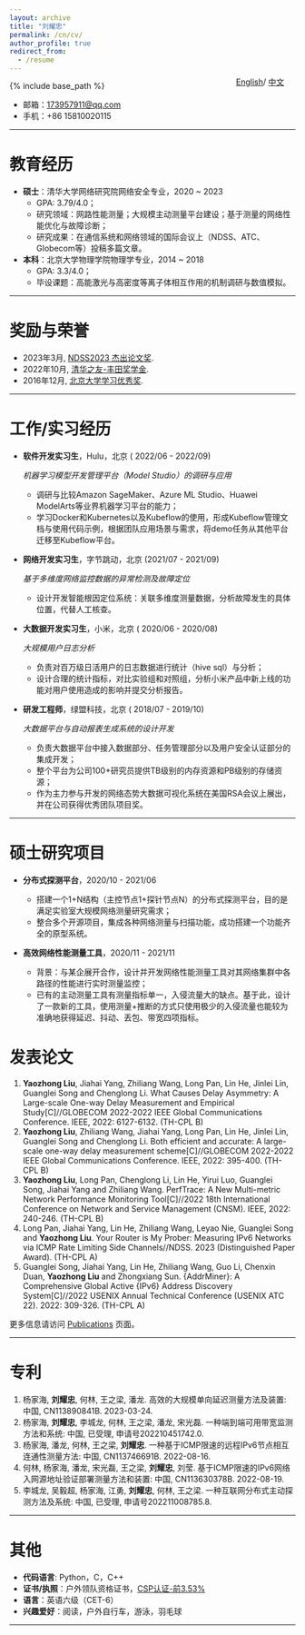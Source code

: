 ```yaml
---
layout: archive
title: "刘耀忠"
permalink: /cn/cv/
author_profile: true
redirect_from:
  - /resume
---
```


{% include base_path %}


<style>
  .language-switch {
    position: absolute;
    top: -40px;
    right: 20px;
  }
</style>

<div style="position: relative;">
  <div class="language-switch">
  <a href="/cv/">English</a>/
  <a href="/cn/cv/">中文</a>
</div>
</div>

* 邮箱：173957911@qq.com
* 手机：+86 15810020115

***

教育经历
======
* **硕士**：清华大学网络研究院网络安全专业，2020 ~ 2023
  * GPA: 3.79/4.0；
  * 研究领域：网路性能测量；大规模主动测量平台建设；基于测量的网络性能优化与故障诊断；
  * 研究成果：在通信系统和网络领域的国际会议上（NDSS、ATC、Globecom等）投稿多篇文章。
* **本科**：北京大学物理学院物理学专业，2014 ~ 2018
  * GPA: 3.3/4.0；
  * 毕设课题：高能激光与高密度等离子体相互作用的机制调研与数值模拟。

***

奖励与荣誉
=====
* 2023年3月, [NDSS2023 杰出论文奖](https://Yiu-chung.github.io/images/ndss23-distinguished-award.pdf).
* 2022年10月, [清华之友-丰田奖学金](https://Yiu-chung.github.io/images/thu_award.jpg).
* 2016年12月, [北京大学学习优秀奖](https://Yiu-chung.github.io/images/pku_award.jpg).

***

工作/实习经历
======
* **软件开发实习生**，Hulu，北京 (
2022/06 - 2022/09)

  *机器学习模型开发管理平台（Model Studio）的调研与应用*
  * 调研与比较Amazon SageMaker、Azure ML Studio、Huawei ModelArts等业界机器学习平台的能力；
  * 学习Docker和Kubernetes以及Kubeflow的使用，形成Kubeflow管理文档与使用代码示例，根据团队应用场景与需求，将demo任务从其他平台迁移至Kubeflow平台。

* **网络开发实习生**，字节跳动，北京 (2021/07 - 2021/09)

  *基于多维度网络监控数据的异常检测及故障定位*
  * 设计开发智能根因定位系统：关联多维度测量数据，分析故障发生的具体位置，代替人工核查。

* **大数据开发实习生**，小米，北京 (
2020/06 - 2020/08)

  *大规模用户日志分析*
  * 负责对百万级日活用户的日志数据进行统计（hive sql）与分析；
  * 设计合理的统计指标，对比实验组和对照组，分析小米产品中新上线的功能对用户使用造成的影响并提交分析报告。

* **研发工程师**，绿盟科技，北京 (
2018/07 - 2019/10)

  *大数据平台与自动报表生成系统的设计开发*
  * 负责大数据平台中接入数据部分、任务管理部分以及用户安全认证部分的集成开发；
  * 整个平台为公司100+研究员提供TB级别的内存资源和PB级别的存储资源；
  * 作为主力参与开发的网络态势大数据可视化系统在美国RSA会议上展出，并在公司获得优秀团队项目奖。

***

硕士研究项目
======
* **分布式探测平台**，2020/10 - 2021/06
  
  * 搭建一个1+N结构（主控节点1+探针节点N）的分布式探测平台，目的是满足实验室大规模网络测量研究需求；
  * 整合多个开源项目，集成各种网络测量与扫描功能，成功搭建一个功能齐全的原型系统。

* **高效网络性能测量工具**，2020/11 - 2021/11

  * 背景：与某企展开合作，设计并开发网络性能测量工具对其网络集群中各路径的性能进行实时测量监控；
  * 已有的主动测量工具有测量指标单一，入侵流量大的缺点。基于此，设计了一款新的工具，使用测量+推断的方式只使用极少的入侵流量也能较为准确地获得延迟、抖动、丢包、带宽四项指标。


发表论文
======
1. **Yaozhong Liu**, Jiahai Yang, Zhiliang Wang, Long Pan, Lin He, Jinlei Lin, Guanglei Song and Chenglong Li. What Causes Delay Asymmetry: A Large-scale One-way Delay Measurement and Empirical Study[C]//GLOBECOM 2022-2022 IEEE Global Communications Conference. IEEE, 2022: 6127-6132. (TH-CPL B)
2. **Yaozhong Liu**, Zhiliang Wang, Jiahai Yang, Long Pan, Lin He, Jinlei Lin, Guanglei Song and Chenglong Li. Both efficient and accurate: A large-scale one-way delay measurement scheme[C]//GLOBECOM 2022-2022 IEEE Global Communications Conference. IEEE, 2022: 395-400. (TH-CPL B)
3. **Yaozhong Liu**, Long Pan, Chenglong Li, Lin He, Yirui Luo, Guanglei Song, Jiahai Yang and Zhiliang Wang. PerfTrace: A New Multi-metric Network Performance Monitoring Tool[C]//2022 18th International Conference on Network and Service Management (CNSM). IEEE, 2022: 240-246. (TH-CPL B)
4. Long Pan, Jiahai Yang, Lin He, Zhiliang Wang, Leyao Nie, Guanglei Song and **Yaozhong Liu**. Your Router is My Prober: Measuring IPv6 Networks via ICMP Rate Limiting Side Channels//NDSS. 2023 (Distinguished Paper Award). (TH-CPL A)
5. Guanglei Song, Jiahai Yang, Lin He, Zhiliang Wang, Guo Li, Chenxin Duan, **Yaozhong Liu** and Zhongxiang Sun. {AddrMiner}: A Comprehensive Global Active {IPv6} Address Discovery System[C]//2022 USENIX Annual Technical Conference (USENIX ATC 22). 2022: 309-326. (TH-CPL A)

更多信息请访问 [Publications](https://yiu-chung.github.io/publications/) 页面。

***

专利
======
1. 杨家海, **刘耀忠**, 何林, 王之梁, 潘龙. 高效的大规模单向延迟测量方法及装置: 中国, CN113890841B. 2023-03-24.
2. 杨家海, **刘耀忠**, 李城龙, 何林, 王之梁, 潘龙, 宋光磊. 一种端到端可用带宽监测方法和系统: 中国, 已受理, 申请号202210451742.0.
3. 杨家海, 潘龙, 何林, 王之梁, **刘耀忠**. 一种基于ICMP限速的远程IPv6节点相互连通性测量方法: 中国, CN113746691B. 2022-08-16.
4. 何林, 杨家海, 潘龙, 宋光磊, 王之梁, **刘耀忠**, 刘莹. 基于ICMP限速的IPv6网络入网源地址验证部署测量方法和装置: 中国, CN113630378B. 2022-08-19.
5. 李城龙, 吴毅超, 杨家海, 江勇, **刘耀忠**, 何林, 王之梁. 一种互联网分布式主动探测方法及系统: 中国, 已受理, 申请号202211008785.8.


***

其他
======
* **代码语言**: Python，C，C++
* **证书/执照**：户外领队资格证书，[CSP认证-前3.53%](https://Yiu-chung.github.io/images/csp_grade.jpg)
* **语言**：英语六级（CET-6）
* **兴趣爱好**：阅读，户外自行车，游泳，羽毛球

***


